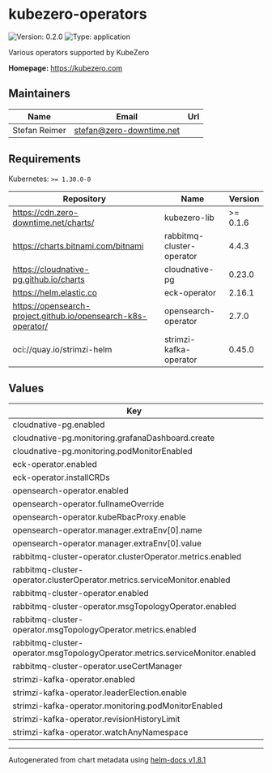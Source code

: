 # kubezero-operators

![Version: 0.2.0](https://img.shields.io/badge/Version-0.2.0-informational?style=flat-square) ![Type: application](https://img.shields.io/badge/Type-application-informational?style=flat-square)

Various operators supported by KubeZero

**Homepage:** <https://kubezero.com>

## Maintainers

| Name | Email | Url |
| ---- | ------ | --- |
| Stefan Reimer | <stefan@zero-downtime.net> |  |

## Requirements

Kubernetes: `>= 1.30.0-0`

| Repository | Name | Version |
|------------|------|---------|
| https://cdn.zero-downtime.net/charts/ | kubezero-lib | >= 0.1.6 |
| https://charts.bitnami.com/bitnami | rabbitmq-cluster-operator | 4.4.3 |
| https://cloudnative-pg.github.io/charts | cloudnative-pg | 0.23.0 |
| https://helm.elastic.co | eck-operator | 2.16.1 |
| https://opensearch-project.github.io/opensearch-k8s-operator/ | opensearch-operator | 2.7.0 |
| oci://quay.io/strimzi-helm | strimzi-kafka-operator | 0.45.0 |

## Values

| Key | Type | Default | Description |
|-----|------|---------|-------------|
| cloudnative-pg.enabled | bool | `false` |  |
| cloudnative-pg.monitoring.grafanaDashboard.create | bool | `false` |  |
| cloudnative-pg.monitoring.podMonitorEnabled | bool | `false` |  |
| eck-operator.enabled | bool | `false` |  |
| eck-operator.installCRDs | bool | `false` |  |
| opensearch-operator.enabled | bool | `false` |  |
| opensearch-operator.fullnameOverride | string | `"opensearch-operator"` |  |
| opensearch-operator.kubeRbacProxy.enable | bool | `false` |  |
| opensearch-operator.manager.extraEnv[0].name | string | `"SKIP_INIT_CONTAINER"` |  |
| opensearch-operator.manager.extraEnv[0].value | string | `"true"` |  |
| rabbitmq-cluster-operator.clusterOperator.metrics.enabled | bool | `false` |  |
| rabbitmq-cluster-operator.clusterOperator.metrics.serviceMonitor.enabled | bool | `true` |  |
| rabbitmq-cluster-operator.enabled | bool | `false` |  |
| rabbitmq-cluster-operator.msgTopologyOperator.enabled | bool | `false` |  |
| rabbitmq-cluster-operator.msgTopologyOperator.metrics.enabled | bool | `false` |  |
| rabbitmq-cluster-operator.msgTopologyOperator.metrics.serviceMonitor.enabled | bool | `true` |  |
| rabbitmq-cluster-operator.useCertManager | bool | `true` |  |
| strimzi-kafka-operator.enabled | bool | `false` |  |
| strimzi-kafka-operator.leaderElection.enable | bool | `false` |  |
| strimzi-kafka-operator.monitoring.podMonitorEnabled | bool | `false` |  |
| strimzi-kafka-operator.revisionHistoryLimit | int | `2` |  |
| strimzi-kafka-operator.watchAnyNamespace | bool | `true` |  |

----------------------------------------------
Autogenerated from chart metadata using [helm-docs v1.8.1](https://github.com/norwoodj/helm-docs/releases/v1.8.1)
